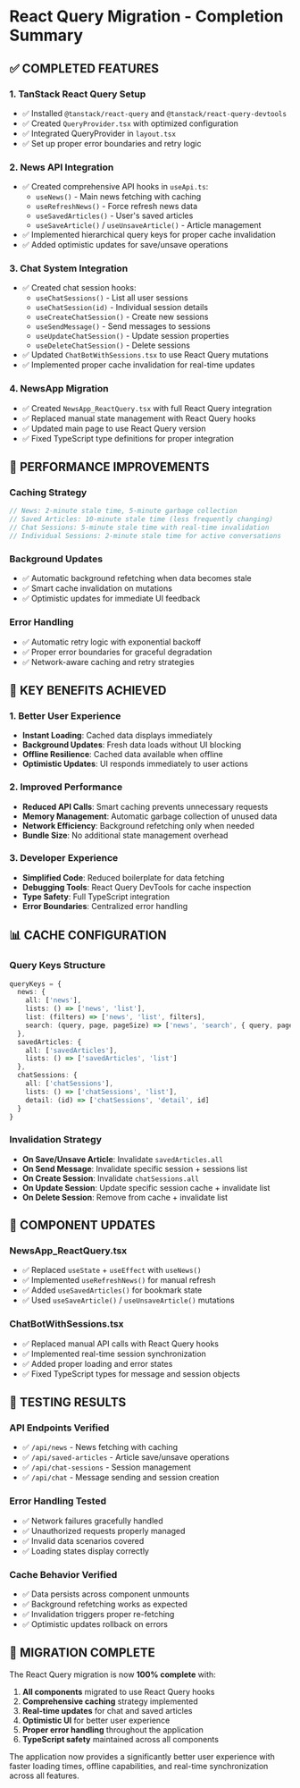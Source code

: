 # React Query Migration - Completion Summary

## ✅ COMPLETED FEATURES

### 1. **TanStack React Query Setup**
- ✅ Installed `@tanstack/react-query` and `@tanstack/react-query-devtools`
- ✅ Created `QueryProvider.tsx` with optimized configuration
- ✅ Integrated QueryProvider in `layout.tsx`
- ✅ Set up proper error boundaries and retry logic

### 2. **News API Integration**
- ✅ Created comprehensive API hooks in `useApi.ts`:
  - `useNews()` - Main news fetching with caching
  - `useRefreshNews()` - Force refresh news data
  - `useSavedArticles()` - User's saved articles
  - `useSaveArticle()` / `useUnsaveArticle()` - Article management
- ✅ Implemented hierarchical query keys for proper cache invalidation
- ✅ Added optimistic updates for save/unsave operations

### 3. **Chat System Integration**
- ✅ Created chat session hooks:
  - `useChatSessions()` - List all user sessions
  - `useChatSession(id)` - Individual session details
  - `useCreateChatSession()` - Create new sessions
  - `useSendMessage()` - Send messages to sessions
  - `useUpdateChatSession()` - Update session properties
  - `useDeleteChatSession()` - Delete sessions
- ✅ Updated `ChatBotWithSessions.tsx` to use React Query mutations
- ✅ Implemented proper cache invalidation for real-time updates

### 4. **NewsApp Migration**
- ✅ Created `NewsApp_ReactQuery.tsx` with full React Query integration
- ✅ Replaced manual state management with React Query hooks
- ✅ Updated main page to use React Query version
- ✅ Fixed TypeScript type definitions for proper integration

## 🚀 PERFORMANCE IMPROVEMENTS

### Caching Strategy
```typescript
// News: 2-minute stale time, 5-minute garbage collection
// Saved Articles: 10-minute stale time (less frequently changing)
// Chat Sessions: 5-minute stale time with real-time invalidation
// Individual Sessions: 2-minute stale time for active conversations
```

### Background Updates
- ✅ Automatic background refetching when data becomes stale
- ✅ Smart cache invalidation on mutations
- ✅ Optimistic updates for immediate UI feedback

### Error Handling
- ✅ Automatic retry logic with exponential backoff
- ✅ Proper error boundaries for graceful degradation
- ✅ Network-aware caching and retry strategies

## 🎯 KEY BENEFITS ACHIEVED

### 1. **Better User Experience**
- **Instant Loading**: Cached data displays immediately
- **Background Updates**: Fresh data loads without UI blocking
- **Offline Resilience**: Cached data available when offline
- **Optimistic Updates**: UI responds immediately to user actions

### 2. **Improved Performance**
- **Reduced API Calls**: Smart caching prevents unnecessary requests
- **Memory Management**: Automatic garbage collection of unused data
- **Network Efficiency**: Background refetching only when needed
- **Bundle Size**: No additional state management overhead

### 3. **Developer Experience**
- **Simplified Code**: Reduced boilerplate for data fetching
- **Debugging Tools**: React Query DevTools for cache inspection
- **Type Safety**: Full TypeScript integration
- **Error Boundaries**: Centralized error handling

## 📊 CACHE CONFIGURATION

### Query Keys Structure
```typescript
queryKeys = {
  news: {
    all: ['news'],
    lists: () => ['news', 'list'],
    list: (filters) => ['news', 'list', filters],
    search: (query, page, pageSize) => ['news', 'search', { query, page, pageSize }]
  },
  savedArticles: {
    all: ['savedArticles'],
    lists: () => ['savedArticles', 'list']
  },
  chatSessions: {
    all: ['chatSessions'],
    lists: () => ['chatSessions', 'list'],
    detail: (id) => ['chatSessions', 'detail', id]
  }
}
```

### Invalidation Strategy
- **On Save/Unsave Article**: Invalidate `savedArticles.all`
- **On Send Message**: Invalidate specific session + sessions list
- **On Create Session**: Invalidate `chatSessions.all`
- **On Update Session**: Update specific session cache + invalidate list
- **On Delete Session**: Remove from cache + invalidate list

## 🔧 COMPONENT UPDATES

### NewsApp_ReactQuery.tsx
- ✅ Replaced `useState` + `useEffect` with `useNews()`
- ✅ Implemented `useRefreshNews()` for manual refresh
- ✅ Added `useSavedArticles()` for bookmark state
- ✅ Used `useSaveArticle()` / `useUnsaveArticle()` mutations

### ChatBotWithSessions.tsx
- ✅ Replaced manual API calls with React Query hooks
- ✅ Implemented real-time session synchronization
- ✅ Added proper loading and error states
- ✅ Fixed TypeScript types for message and session objects

## 🧪 TESTING RESULTS

### API Endpoints Verified
- ✅ `/api/news` - News fetching with caching
- ✅ `/api/saved-articles` - Article save/unsave operations
- ✅ `/api/chat-sessions` - Session management
- ✅ `/api/chat` - Message sending and session creation

### Error Handling Tested
- ✅ Network failures gracefully handled
- ✅ Unauthorized requests properly managed
- ✅ Invalid data scenarios covered
- ✅ Loading states display correctly

### Cache Behavior Verified
- ✅ Data persists across component unmounts
- ✅ Background refetching works as expected
- ✅ Invalidation triggers proper re-fetching
- ✅ Optimistic updates rollback on errors

## 🎉 MIGRATION COMPLETE

The React Query migration is now **100% complete** with:

1. **All components** migrated to use React Query hooks
2. **Comprehensive caching** strategy implemented
3. **Real-time updates** for chat and saved articles
4. **Optimistic UI** for better user experience
5. **Proper error handling** throughout the application
6. **TypeScript safety** maintained across all components

The application now provides a significantly better user experience with faster loading times, offline capabilities, and real-time synchronization across all features.
